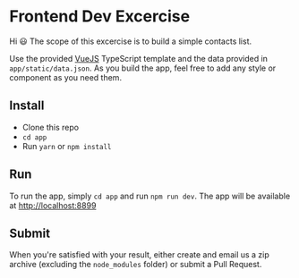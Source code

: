# Frontend Dev Excercise

Hi 😃
The scope of this excercise is to build a simple contacts list.

Use the provided [VueJS](https://vuejs.org) TypeScript template and the data provided in `app/static/data.json`. 
As you build the app, feel free to add any style or component as you need them.

## Install

- Clone this repo
- `cd app`
- Run `yarn` or `npm install`

## Run

To run the app, simply `cd app` and run `npm run dev`. The app will be available at [http://localhost:8899](http://localhost:8899) 

## Submit

When you're satisfied with your result, either create and email us a zip archive (excluding the `node_modules` folder) or submit a Pull Request.
